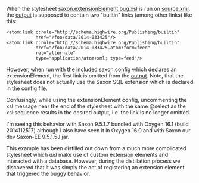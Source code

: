 When the stylesheet [saxon.extensionElement.bug.xsl](saxon.extensionElement.bug.xsl) is run on [source.xml](source.xml), the [output](output.without.extensionElement.xml) is supposed to contain two "builtin" links (among other links) like this:
    
    <atom:link c:role="http://schema.highwire.org/Publishing/builtin"
               href="/foo/data/2014-033425"/>
    <atom:link c:role="http://schema.highwire.org/Publishing/builtin"
               href="/foo/data/2014-033425.atom?form=feed"
               rel="alternate"
               type="application/atom+xml; type=feed"/>

However, when run with the included [saxon.config](saxon.config) which declares an extensionElement, the first link is omitted from the [output](output.with.extensionElement.xml). Note, that the stylesheet does not actually use the Saxon SQL extension which is declared in the config file. 

Confusingly, while using the extensionElement config, uncommenting the xsl:message near the end of the stylesheet with the same @select as the xsl:sequence results in the desired output, i.e. the link is no longer omitted.

I'm seeing this behavior with Saxon 9.5.1.7 bundled with Oxygen 16.1 (build 2014112517) although I also have seen it in Oxygen 16.0 and with Saxon our dev Saxon-EE 9.5.1.5J jar.

This example has been distilled out down from a much more complicated stylesheet which *did* make use of custom extension elements and interacted with a database. However, during the distillation process we discovered that it was simply the act of registering an extension element that triggered the buggy behavior.

